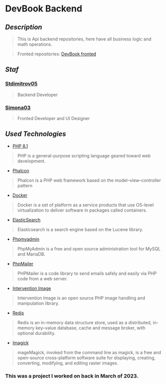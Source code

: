 # DevBook Backend

## *Description*
 
>This is Api backend repositories, here have all business logic and math operations.

>Fronted repositories: [DevBook fronted](https://github.com/stdimitrov05/devbook_fronted)

## *Staf*
 ### [Stdimitrov05](https://github.com/stdimitrov05/)
>Backend Developer
### [Simona03](https://github.com/Simona03)
> Fronted Developer and UI Designer


## *Used Technologies*
* [PHP 8.1](https://www.php.net/)
> PHP is a general-purpose scripting language geared toward web development.
* [Phalcon](https://phalcon.io/en-us)
> Phalcon is a PHP web framework based on the model–view–controller pattern
* [Docker](https://www.docker.com/)
>Docker is a set of platform as a service products that use OS-level virtualization to deliver software in packages called containers.
* [ElasticSearch](https://www.elastic.co/)
>Elasticsearch is a search engine based on the Lucene library.
* [Phpmyadmin](https://www.phpmyadmin.net/)
>PhpMyAdmin is a free and open source administration tool for MySQL and MariaDB.
* [PhpMailer](https://github.com/PHPMailer/PHPMailer)
>PHPMailer is a code library to send emails safely and easily via PHP code from a web server.
* [Intervention Image](https://image.intervention.io/v2)
>Intervention Image is an open source PHP image handling and manipulation library.
* [Redis](https://redis.io/)
>Redis is an in-memory data structure store, used as a distributed, in-memory key–value database, cache and message broker, with optional durability.
* [Imagick](https://www.php.net/manual/en/book.imagick.php)
>mageMagick, invoked from the command line as magick, is a free and open-source cross-platform software suite for displaying, creating, converting, modifying, and editing raster images.


### This was a project I worked on back in March of 2023. 

